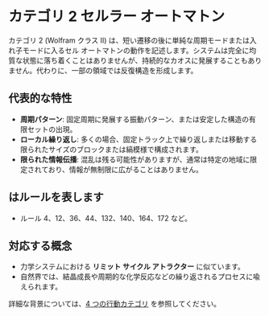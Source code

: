 # カテゴリ 2 セルラー オートマトン

カテゴリ 2 (Wolfram クラス II) は、短い遷移の後に単純な周期モードまたは入れ子モードに入るセル オートマトンの動作を記述します。システムは完全に均質な状態に落ち着くことはありませんが、持続的なカオスに発展することもありません。代わりに、一部の領域では反復構造を形成します。

## 代表的な特性

- **周期パターン**: 固定周期に発展する振動パターン、または安定した構造の有限セットの出現。
- **ローカル繰り返し**: 多くの場合、固定トラック上で繰り返しまたは移動する限られたサイズのブロックまたは縞模様で構成されます。
- **限られた情報伝播**: 混乱は残る可能性がありますが、通常は特定の地域に限定されており、情報が無制限に広がることはありません。

## はルールを表します

- ルール 4、12、36、44、132、140、164、172 など。

## 対応する概念

- 力学システムにおける **リミット サイクル アトラクター** に似ています。
- 自然界では、結晶成長や周期的な化学反応などの繰り返されるプロセスに喩えられます。

詳細な背景については、[4 つの行動カテゴリ](annotation:four-classes-of-behavior) を参照してください。